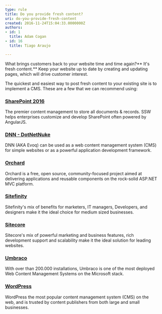 ```yaml
---
type: rule
title: Do you provide fresh content?
uri: do-you-provide-fresh-content
created: 2016-11-24T15:04:33.0000000Z
authors:
- id: 1
  title: Adam Cogan
- id: 16
  title: Tiago Araujo

---
```


 What brings customers back to your website time and time again?** It's fresh content.** Keep your website up to date by creating and updating pages, which will drive customer interest. 
 
The quickest and easiest way to post fresh content to your existing site is to implement a CMS. These are a few that we can recommend using:

### [SharePoint 2016](https&#58;//www.ssw.com.au/ssw/Consulting/SharePoint.aspx) 


The premier content management to store all documents & records. SSW helps enterprises customize and develop SharePoint often powered by AngularJS.

### [DNN - DotNetNuke](https&#58;//www.ssw.com.au/ssw/Consulting/DNN-DotNetNuke.aspx)

DNN (AKA Evoq) can be used as a web content management system (CMS) for simple websites or as a powerful application development framework.

### [Orchard](https&#58;//www.ssw.com.au/ssw/Consulting/Orchard.aspx)

Orchard is a free, open source, community-focused project aimed at delivering applications and reusable components on the rock-solid ASP.NET MVC platform.

### [Sitefinity](https&#58;//www.ssw.com.au/ssw/Consulting/Sitefinity.aspx)

Sitefinity's mix of benefits for marketers, IT managers, Developers, and designers make it the ideal choice for medium sized businesses.

### [Sitecore](https&#58;//www.ssw.com.au/ssw/Consulting/Sitecore.aspx) 


Sitecore's mix of powerful marketing and business features, rich development support and scalability make it the ideal solution for leading websites.

### [Umbraco](https&#58;//www.ssw.com.au/ssw/Consulting/Umbraco.aspx)

With over than 200.000 installations, Umbraco is one of the most deployed Web Content Management Systems on the Microsoft stack.

### [WordPress](https&#58;//www.ssw.com.au/ssw/Consulting/WordPress.aspx)


WordPress the most popular content management system (CMS) on the web, and is trusted by content publishers from both large and small businesses.


